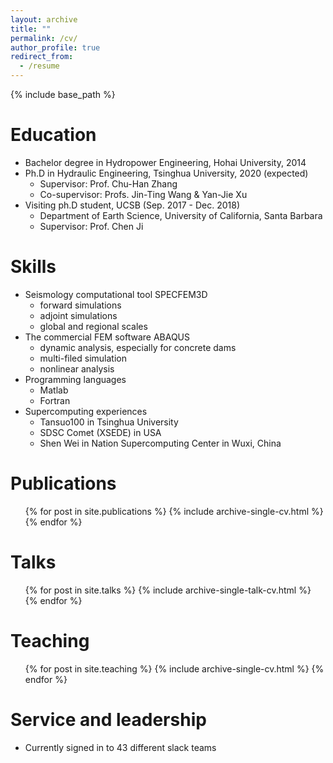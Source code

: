 ```yaml
---
layout: archive
title: ""
permalink: /cv/
author_profile: true
redirect_from:
  - /resume
---
```


{% include base_path %}

Education
======
* Bachelor degree in Hydropower Engineering, Hohai University, 2014
* Ph.D in Hydraulic Engineering, Tsinghua University, 2020 (expected)
  * Supervisor: Prof. Chu-Han Zhang
  * Co-supervisor: Profs. Jin-Ting Wang & Yan-Jie Xu
* Visiting ph.D student, UCSB (Sep. 2017 - Dec. 2018)  
  * Department of Earth Science, University of California, Santa Barbara
  * Supervisor: Prof. Chen Ji
  
Skills
======
* Seismology computational tool SPECFEM3D
  * forward simulations 
  * adjoint simulations
  * global and regional scales 
* The commercial FEM software ABAQUS
  * dynamic analysis, especially for concrete dams
  * multi-filed simulation
  * nonlinear analysis
* Programming languages
  * Matlab
  * Fortran
* Supercomputing experiences
  * Tansuo100 in Tsinghua University
  * SDSC Comet (XSEDE) in USA 
  * Shen Wei in Nation Supercomputing Center in Wuxi, China

Publications
======
  <ul>{% for post in site.publications %}
    {% include archive-single-cv.html %}
  {% endfor %}</ul>
  
Talks
======
  <ul>{% for post in site.talks %}
    {% include archive-single-talk-cv.html %}
  {% endfor %}</ul>
  
Teaching
======
  <ul>{% for post in site.teaching %}
    {% include archive-single-cv.html %}
  {% endfor %}</ul>
  
Service and leadership
======
* Currently signed in to 43 different slack teams
